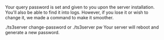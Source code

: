 Your query password is set and given to you upon the server installation. You'll also be able to find it into logs. However, if you lose it or wish to change it, we made a command to make it smoother.

./ts3server change-password
or
./ts3server pw
Your server will reboot and generate a new password.